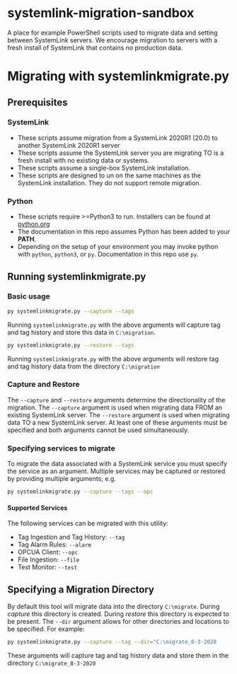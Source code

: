 # systemlink-migration-sandbox
A place for example PowerShell scripts used to migrate data and setting between SystemLink servers. We encourage migration to servers with a fresh install of SystemLink that contains no production data. 

# Migrating with systemlinkmigrate.py

## Prerequisites 
### SystemLink
- These scripts assume migration from a SystemLink 2020R1 (20.0) to another SystemLink 2020R1 server
- These scripts assume the SystemLink server you are migrating TO is a fresh install with no existing data or systems. 
- These scripts assume a single-box SystemLink installation. 
- These scripts are designed to un on the same machines as the SystemLink installation. They do not support remote migration.

### Python
- These scripts require >=Python3 to run. Installers can be found at [python.org](https://www.python.org/downloads/)
- The documentation in this repo assumes Python has been added to your **PATH**. 
- Depending on the setup of your environment you may invoke python with `python`, `python3`, or `py`. Documentation in this repo use `py`. 

## Running systemlinkmigrate.py
### Basic usage

```bash
py systemlinkmigrate.py --capture --tags
```
Running `systemlinkmigrate.py` with the above arguments will capture tag and tag history and store this data in `C:\migration`. 

```bash
py systemlinkmigrate.py --restore --tags
```

Running `systemlinkmigrate.py` with the above arguments will restore tag and tag history data from the directory `C:\migration`

### Capture and Restore
The `--capture` and `--restore` arguments determine the directionality of the migration. The `--capture` argument is used when migrating data FROM an existing SystemLink server. The `--restore` argument is used when migrating data TO a new SystemLink server. At least one of these arguments must be specified and both arguments cannot be used simultaneously. 

### Specifying services to migrate
To migrate the data associated with a SystemLink service you must specify the service as an argument. Multiple services may be captured or restored by providing multiple arguments; e.g.

```bash
py systemlinkmigrate.py --capture --tags --opc
```

#### Supported Services
The following services can be migrated with this utility:

- Tag Ingestion and Tag History: `--tag`
- Tag Alarm Rules: `--alarm`
- OPCUA Client: `--opc`
- File Ingestion: `--file`
- Test Monitor: `--test`

## Specifying a Migration Directory
By default this tool will migrate data into the directory `C:\migrate`. During *capture* this directory is created. During *restore* this directory is expected to be present. The `--dir` argument allows for other directories and locations to be specified. For example:
```bash
py systemlinkmigrate.py --capture --tag --dir="C:\migrate_8-3-2020
````
These arguments will capture tag and tag history data and store them in the directory `C:\migrate_8-3-2020`